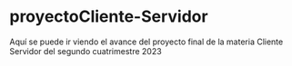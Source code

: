 # proyectoCliente-Servidor
Aquí se puede ir viendo el avance del proyecto final de la materia Cliente Servidor del segundo cuatrimestre 2023

